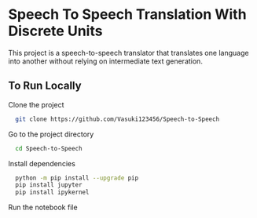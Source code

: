 
# Speech To Speech Translation With Discrete Units

This project is a speech-to-speech translator that translates one language into another without relying on intermediate text generation.

## To Run Locally

Clone the project

```bash
  git clone https://github.com/Vasuki123456/Speech-to-Speech
```

Go to the project directory

```bash
  cd Speech-to-Speech
```

Install dependencies

```bash
  python -m pip install --upgrade pip
  pip install jupyter
  pip install ipykernel
```

Run the notebook file

